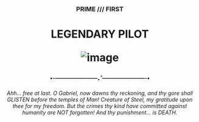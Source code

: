 <h3 align='center'

PRIME /// FIRST
<h1 align='center'
  
LEGENDARY PILOT

![image](https://github.com/user-attachments/assets/396eb4d0-4da1-4aca-9eec-39bcc3ff563d)

<h5 align='center'

•-————————₊˚————————-•

<h6 align='center'

Ahh... free at last. O Gabriel, now dawns thy reckoning, and thy gore shall GLISTEN before the temples of Man! Creature of Steel, my gratitude upon thee for my freedom. But the crimes thy kind have committed against humanity are NOT forgotten! And thy punishment... is DEATH.
